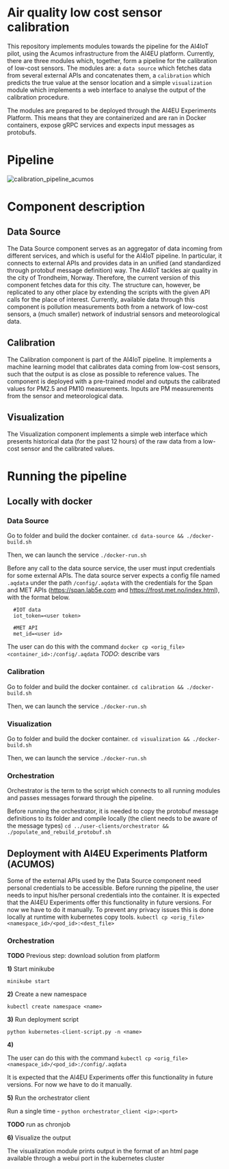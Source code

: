 # Air quality low cost sensor calibration

This repository implements modules towards the pipeline for the AI4IoT pilot, using the Acumos infrastructure from the AI4EU platform.
Currently, there are three modules which, together, form a pipeline for the calibration of low-cost sensors. The modules are: a `data source` which fetches data from several external APIs and concatenates them, a `calibration` which predicts the true value at the sensor location and a simple `visualization` module which implements a web interface to analyse the output of the calibration procedure.

The modules are prepared to be deployed through the AI4EU Experiments Platform. This means that they are containerized and are ran in Docker containers, expose gRPC services and expects input messages as protobufs.

# Pipeline

![calibration_pipeline_acumos](https://user-images.githubusercontent.com/45718165/137711345-dfa5e2da-10b1-4436-80ca-f2f929b8bd99.png)

# Component description

## Data Source
The Data Source component serves as an aggregator of data incoming from different services, and which is useful for the AI4IoT pipeline. In particular, it connects to external APIs and provides data in an unified (and standardized through protobuf message definition) way.
The AI4IoT tackles air quality in the city of Trondheim, Norway. Therefore, the current version of this component fetches data for this city. The structure can, however, be replicated to any other place by extending the scripts with the given API calls for the place of interest.
Currently, available data through this component is pollution measurements both from a network of low-cost sensors, a (much smaller) network of industrial sensors and meteorological data.

## Calibration
The Calibration component is part of the AI4IoT pipeline. It implements a machine learning model that calibrates data coming from low-cost sensors, such that the output is as close as possible to reference values. The component is deployed with a pre-trained model and outputs the calibrated values for PM2.5 and PM10 measurements. Inputs are PM measurements from the sensor and meteorological data.

## Visualization
The Visualization component implements a simple web interface which presents historical data (for the past 12 hours) of the raw data from a low-cost sensor and the calibrated values.

# Running the pipeline

## Locally with docker

### Data Source

Go to folder and build the docker container.
`cd data-source && ./docker-build.sh`

Then, we can launch the service
`./docker-run.sh`

Before any call to the data source service, the user must input credentials for some external APIs. The data source server expects a config file named `.aqdata` under the path `/config/.aqdata` with the credentials for the Span and MET APIs (https://span.lab5e.com and https://frost.met.no/index.html), with the format below.

      #IOT data
      iot_token=<user token>

      #MET API
      met_id=<user id>
      
The user can do this with the command `docker cp <orig_file> <container_id>:/config/.aqdata`
*TODO*: describe vars

### Calibration

Go to folder and build the docker container.
`cd calibration && ./docker-build.sh`

Then, we can launch the service
`./docker-run.sh`

### Visualization

Go to folder and build the docker container.
`cd visualization && ./docker-build.sh`

Then, we can launch the service
`./docker-run.sh`

### Orchestration

Orchestrator is the term to the script which connects to all running modules and passes messages forward through the pipeline.

Before running the orchestrator, it is needed to copy the protobuf message definitions to its folder and compile locally (the client needs to be aware of the message types)
`cd ../user-clients/orchestrator && ./populate_and_rebuild_protobuf.sh`

## Deployment with AI4EU Experiments Platform (ACUMOS)

Some of the external APIs used by the Data Source component need personal credentials to be accessible. Before running the pipeline, the user needs to input his/her personal credentials into the container. It is expected that the AI4EU Experiments offer this functionality in future versions. For now we have to do it manually.
To prevent any privacy issues this is done locally at runtime with kubernetes copy tools.
`kubectl cp <orig_file> <namespace_id>/<pod_id>:<dest_file>`

### Orchestration

**TODO** Previous step: download solution from platform

**1)** Start minikube

`minikube start`

**2)** Create a new namespace

`kubectl create namespace <name>`

**3)** Run deployment script

`python kubernetes-client-script.py -n <name>`

**4)** 

The user can do this with the command `kubectl cp <orig_file> <namespace_id>/<pod_id>:/config/.aqdata`

It is expected that the AI4EU Experiments offer this functionality in future versions. For now we have to do it manually.

**5)** Run the orchestrator client

Run a single time - `python orchestrator_client <ip>:<port>`

**TODO** run as chronjob

**6)** Visualize the output

The visualization module prints output in the format of an html page available through a webui port in the kubernetes cluster

